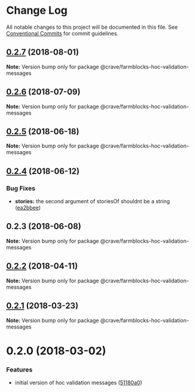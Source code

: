# Change Log

All notable changes to this project will be documented in this file.
See [Conventional Commits](https://conventionalcommits.org) for commit guidelines.

<a name="0.2.7"></a>
## [0.2.7](https://github.com/CraveFood/farmblocks/compare/@crave/farmblocks-hoc-validation-messages@0.2.6...@crave/farmblocks-hoc-validation-messages@0.2.7) (2018-08-01)




**Note:** Version bump only for package @crave/farmblocks-hoc-validation-messages

<a name="0.2.6"></a>
## [0.2.6](https://github.com/CraveFood/farmblocks/compare/@crave/farmblocks-hoc-validation-messages@0.2.5...@crave/farmblocks-hoc-validation-messages@0.2.6) (2018-07-09)




**Note:** Version bump only for package @crave/farmblocks-hoc-validation-messages

<a name="0.2.5"></a>
## [0.2.5](https://github.com/CraveFood/farmblocks/compare/@crave/farmblocks-hoc-validation-messages@0.2.4...@crave/farmblocks-hoc-validation-messages@0.2.5) (2018-06-18)




**Note:** Version bump only for package @crave/farmblocks-hoc-validation-messages

<a name="0.2.4"></a>
## [0.2.4](https://github.com/CraveFood/farmblocks/compare/@crave/farmblocks-hoc-validation-messages@0.2.3...@crave/farmblocks-hoc-validation-messages@0.2.4) (2018-06-12)


### Bug Fixes

* **stories:** the second argument of storiesOf shouldnt be a string ([ea2bbee](https://github.com/CraveFood/farmblocks/commit/ea2bbee))




<a name="0.2.3"></a>
## 0.2.3 (2018-06-08)




**Note:** Version bump only for package @crave/farmblocks-hoc-validation-messages

<a name="0.2.2"></a>
## [0.2.2](https://github.com/CraveFood/farmblocks/compare/@crave/farmblocks-hoc-validation-messages@0.2.1...@crave/farmblocks-hoc-validation-messages@0.2.2) (2018-04-11)




**Note:** Version bump only for package @crave/farmblocks-hoc-validation-messages

<a name="0.2.1"></a>
## [0.2.1](https://github.com/CraveFood/farmblocks/compare/@crave/farmblocks-hoc-validation-messages@0.2.0...@crave/farmblocks-hoc-validation-messages@0.2.1) (2018-03-23)




**Note:** Version bump only for package @crave/farmblocks-hoc-validation-messages

<a name="0.2.0"></a>
# 0.2.0 (2018-03-02)


### Features

* initial version of hoc validation messages ([51180a0](https://github.com/CraveFood/farmblocks/commit/51180a0))
